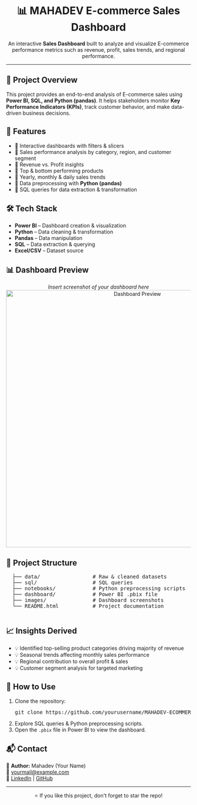 <!DOCTYPE html>
<html lang="en">
<head>
  <meta charset="UTF-8">
  <title>MAHADEV E-commerce Sales Dashboard - README</title>
</head>
<body>
  <h1 align="center">📊 MAHADEV E-commerce Sales Dashboard</h1>

  <p align="center">
    An interactive <b>Sales Dashboard</b> built to analyze and visualize E-commerce performance metrics such as revenue, profit, sales trends, and regional performance.  
  </p>

  <hr>

  <h2>🚀 Project Overview</h2>
  <p>
    This project provides an end-to-end analysis of E-commerce sales using <b>Power BI, SQL, and Python (pandas)</b>. 
    It helps stakeholders monitor <b>Key Performance Indicators (KPIs)</b>, track customer behavior, and make 
    data-driven business decisions.
  </p>

  <h2>📂 Features</h2>
  <ul>
    <li>📌 Interactive dashboards with filters & slicers</li>
    <li>📌 Sales performance analysis by category, region, and customer segment</li>
    <li>📌 Revenue vs. Profit insights</li>
    <li>📌 Top & bottom performing products</li>
    <li>📌 Yearly, monthly & daily sales trends</li>
    <li>📌 Data preprocessing with <b>Python (pandas)</b></li>
    <li>📌 SQL queries for data extraction & transformation</li>
  </ul>

  <h2>🛠️ Tech Stack</h2>
  <ul>
    <li><b>Power BI</b> – Dashboard creation & visualization</li>
    <li><b>Python</b> – Data cleaning & transformation</li>
    <li><b>Pandas</b> – Data manipulation</li>
    <li><b>SQL</b> – Data extraction & querying</li>
    <li><b>Excel/CSV</b> – Dataset source</li>
  </ul>

  <h2>📊 Dashboard Preview</h2>
  <p align="center">
    <i>Insert screenshot of your dashboard here</i><br>
    <img src="dashboard-preview.png" alt="Dashboard Preview" width="700">
  </p>

  <h2>📁 Project Structure</h2>
  <pre>
  ├── data/                 # Raw & cleaned datasets
  ├── sql/                  # SQL queries
  ├── notebooks/            # Python preprocessing scripts
  ├── dashboard/            # Power BI .pbix file
  ├── images/               # Dashboard screenshots
  └── README.html           # Project documentation
  </pre>

  <h2>📈 Insights Derived</h2>
  <ul>
    <li>💡 Identified top-selling product categories driving majority of revenue</li>
    <li>💡 Seasonal trends affecting monthly sales performance</li>
    <li>💡 Regional contribution to overall profit & sales</li>
    <li>💡 Customer segment analysis for targeted marketing</li>
  </ul>

  <h2>📌 How to Use</h2>
  <ol>
    <li>Clone the repository:</li>
    <pre>git clone https://github.com/yourusername/MAHADEV-ECOMMERCE-SALES-DASHBOARD.git</pre>
    <li>Explore SQL queries & Python preprocessing scripts.</li>
    <li>Open the <code>.pbix</code> file in Power BI to view the dashboard.</li>
  </ol>

  <h2>📬 Contact</h2>
  <p>
    👤 <b>Author:</b> Mahadev (Your Name)<br>
    📧 <a href="mailto:yourmail@example.com">yourmail@example.com</a><br>
    🔗 <a href="https://linkedin.com/in/yourprofile" target="_blank">LinkedIn</a> | 
    <a href="https://github.com/yourusername" target="_blank">GitHub</a>
  </p>

  <hr>
  <p align="center">⭐ If you like this project, don't forget to star the repo!</p>
</body>
</html>
